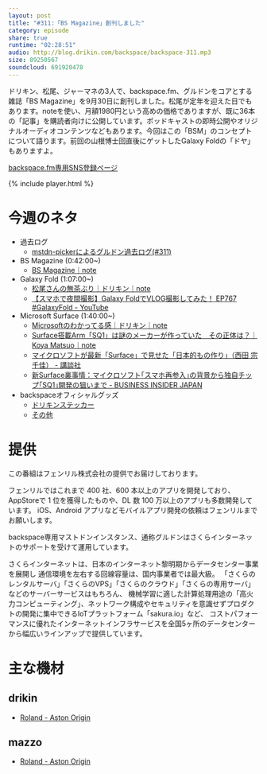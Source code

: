 ```yaml
---
layout: post
title: "#311:「BS Magazine」創刊しました"
category: episode
share: true
runtime: "02:28:51"
audio: http://blog.drikin.com/backspace/backspace-311.mp3
size: 89250567
soundcloud: 691920478
---
```


ドリキン、松尾、ジャーマネの3人で、backspace.fm、グルドンをコアとする雑誌「BS Magazine」を9月30日に創刊しました。松尾が定年を迎えた日でもあります。noteを使い、月額1980円という高めの価格でありますが、既に36本の「記事」を購読者向けに公開しています。ポッドキャストの即時公開やオリジナルオーディオコンテンツなどもあります。今回はこの「BSM」のコンセプトについて語ります。前回の山根博士回直後にゲットしたGalaxy Foldの「ドヤ」もありますよ。

[backspace.fm専用SNS登録ページ](https://mstdn.guru/invite/3WVHpSMr)

{% include player.html %}


# 今週のネタ
* 過去ログ
  * [mstdn-pickerによるグルドン過去ログ(#311)](https://rbtnn.github.io/mstdn-picker/?instance=mstdn.guru&since_id=102907772517341950&max_id=102908590110564138)
* BS Magazine (0:42:00~)
  * [BS Magazine｜note](https://note.mu/drikin/m/m55ec296b7655)
* Galaxy Fold (1:07:00~)
  * [松尾さんの無茶ぶり｜ドリキン｜note](https://note.mu/drikin/n/nff93f08a7004?magazine_key=m55ec296b7655)
  * [【スマホで夜間撮影】Galaxy FoldでVLOG撮影してみた！ EP767 #GalaxyFold - YouTube](https://www.youtube.com/watch?v=HEapwiEUHjI&feature=youtu.be)
* Microsoft Surface (1:40:00~)
  * [Microsoftのわかってる感｜ドリキン｜note](https://note.mu/drikin/n/nba3dbaa9cef1)
  * [Surface搭載Arm「SQ1」は謎のメーカーが作っていた　その正体は？｜Koya Matsuo｜note](https://note.mu/mazzo/n/nb6935e0fedc9)
  * [マイクロソフトが最新「Surface」で見せた「日本的もの作り」（西田 宗千佳） - 講談社](https://gendai.ismedia.jp/articles/-/67609)
  * [新Surface裏事情：マイクロソフト｢スマホ再参入｣の背景から独自チップ｢SQ1｣開発の狙いまで - BUSINESS INSIDER JAPAN](https://www.businessinsider.jp/post-199986)
* backspaceオフィシャルグッズ
  * [ドリキンステッカー](https://backspace.thebase.in/)
  * [その他](https://www.zazzle.co.jp/s/backspace+%E3%82%AE%E3%83%95%E3%83%88)

# 提供

この番組はフェンリル株式会社の提供でお届けしております。

フェンリルではこれまで 400 社、600 本以上のアプリを開発しており、AppStoreで 1 位を獲得したものや、DL 数 100 万以上のアプリも多数開発しています。
iOS、Android アプリなどモバイルアプリ開発の依頼はフェンリルまでお願いします。

backspace専用マストドンインスタンス、通称グルドンはさくらインターネットのサポートを受けて運用しています。

さくらインターネットは、日本のインターネット黎明期からデータセンター事業を展開し
通信環境を左右する回線容量は、国内事業者では最大級。
「さくらのレンタルサーバ」「さくらのVPS」「さくらのクラウド」「さくらの専用サーバ」などのサーバーサービスはもちろん、
機械学習に適した計算処理用途の「高火力コンピューティング」、ネットワーク構成やセキュリティを意識せずプロダクトの開発に集中できるIoTプラットフォーム「sakura.io」など、
コストパフォーマンスに優れたインターネットインフラサービスを全国5ヶ所のデータセンターから幅広いラインアップで提供しています。

# 主な機材

## drikin
* [Roland - Aston Origin](http://amzn.asia/1OwAZ0w)

## mazzo
* [Roland - Aston Origin](http://amzn.asia/1OwAZ0w)
